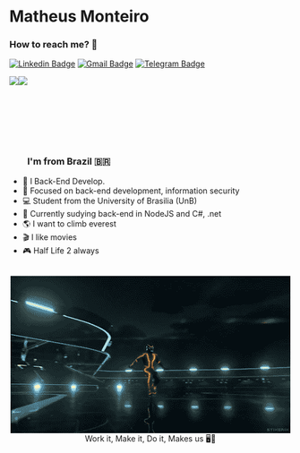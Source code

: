<!--
### Hi there 👋
**matheusyanmonteiro** is a ✨ _special_ ✨ repository because its `README.md` (this file) appears on your GitHub profile.

Here are some ideas to get you started:

- 🔭 I’m currently working on ...
- 🌱 I’m currently learning ...
- 👯 I’m looking to collaborate on ...
- 🤔 I’m looking for help with ...
- 💬 Ask me about ...
- 📫 How to reach me: ...
- 😄 Pronouns: ...
- ⚡ Fun fact: ...
-->

# Matheus Monteiro

### How to reach me? 🔎

[![Linkedin Badge](https://img.shields.io/badge/-Matheus-blue?style=flat-square&logo=Linkedin&logoColor=white&link=https://www.linkedin.com/in/matheusyanmonte76iro-b5788a208/)](https://www.linkedin.com/in/matheusyanmonte76iro-b5788a208/)
[![Gmail Badge](https://img.shields.io/badge/-matheusyanmonteiro@gmail.com-c14438?style=flat-square&logo=Gmail&logoColor=white&link=mailto:matheusyanmonteiro@gmail.com)](mailto:matheusyanmonteiro@gmail.com)
[![Telegram Badge](https://img.shields.io/badge/-Matheusyanmonteiro-blue?style=flat-square&logo=Telegram&logoColor=white&link=https://t.me/Matheusyanmonteiro)](https://t.me/Matheusyanmonteiro)

<a href="https://github.com/matheusyanmonteiro/github-readme-statst">
  <img align="left"  height='150px' src="https://github-readme-stats.vercel.app/api?username=matheusyanmonteiro&show_icons=true&theme=dracula" />
</a>

<a href="https://github.com/matheusyanmonteiro/github-readme-stats">
  <img align="left" height='150px' src="https://github-readme-stats.vercel.app/api/top-langs/?username=matheusyanmonteiro&hide=jupyter%20notebook,html&layout=compact&theme=light" />
</a><br><br><br><br><br><br><br>

### I'm from Brazil 🇧🇷  

- 🧠 I Back-End Develop. 
- 🎯 Focused on back-end development, information security
- 💻 Student from the University of Brasilia (UnB)
- 🚀 Currently sudying back-end in NodeJS and C#, .net
- 🌎 I want to climb everest
- 🎬 I like movies
- 🎮 Half Life 2 always
<br><br>

<div align='center'>
  <img align="center" src="gifs_home/tron.gif" alt="tron" width=500px />
  Work it, Make it, Do it, Makes us 🖥💾
</div>
